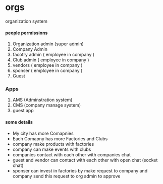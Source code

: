 # orgs
organization system

#### people permissions
1) Organization admin (super admin)
2) Company Admin
3) facotry admin ( employee in company )
4) Club admin  ( employee in company ) 
5) vendors ( employee in company )
6) sponser ( employee in company )
7) Guest



### Apps
1) AMS (Adminstration system)
2) CMS (company manage system)
3) guest app


#### some details
- My city has more Comapnies 
- Each Comapny has more Factories and Clubs
- company make products with factories 
- company can make events with clubs
- companies contact with each other with companies chat
- guest and vendor can contact with each other with open chat (socket chat)
- sponser can invest in factories by make request to company and company send this request to org admin to approve


